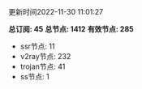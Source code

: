 更新时间2022-11-30 11:01:27

**总订阅: 45**
**总节点: 1412**
**有效节点: 285**
- ssr节点: 11
- v2ray节点: 232
- trojan节点: 41
- ss节点: 1

